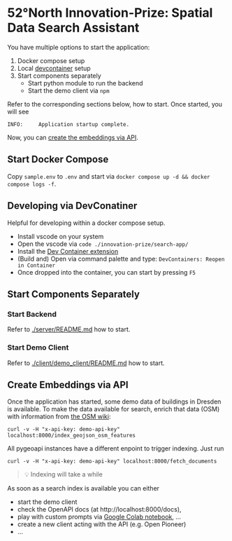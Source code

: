 # 52°North Innovation-Prize: Spatial Data Search Assistant

You have multiple options to start the application:

1. Docker compose setup
1. Local [devcontainer](https://containers.dev/) setup
1. Start components separately
   - Start python module to run the backend
   - Start the demo client via `npm`

Refer to the corresponding sections below, how to start.
Once started, you will see

```
INFO:     Application startup complete.
```

Now, you can [create the embeddings via API](#create-embeddings-via-api).


## Start Docker Compose

Copy `sample.env` to `.env` and start via `docker compose up -d && docker compose logs -f`.

## Developing via DevConatiner

Helpful for developing within a docker compose setup.

- Install vscode on your system
- Open the vscode via `code ./innovation-prize/search-app/`
- Install the [Dev Container extension](https://code.visualstudio.com/docs/devcontainers/containers)
- (Build and) Open via command palette and type: `DevContainers: Reopen in Container`
- Once dropped into the container, you can start by pressing `F5`

## Start Components Separately

### Start Backend

Refer to [./server/README.md](./server/README.md) how to start.

### Start Demo Client

Refer to [./client/demo_client/README.md](./client/demo_client/README.md) how to start.

## Create Embeddings via API

Once the application has started, some demo data of buildings in Dresden is available.
To make the data available for search, enrich that data (OSM) with information from [the OSM wiki](https://wiki.openstreetmap.org/):

```
curl -v -H "x-api-key: demo-api-key" localhost:8000/index_geojson_osm_features
```

All pygeoapi instances have a different enpoint to trígger indexing.
Just run

```
curl -v -H "x-api-key: demo-api-key" localhost:8000/fetch_documents
```

> :bulb: Indexing will take a while

As soon as a search index is available you can either

- start the demo client
- check the OpenAPI docs (at http://localhost:8000/docs), 
- play with custom prompts via [Google Colab notebook](https://colab.research.google.com/drive/1GDRvYrQrRYi0xCl3102-xE1jaf_Brn8Z), ...
- create a new client acting with the API (e.g. Open Pioneer)
- ...
